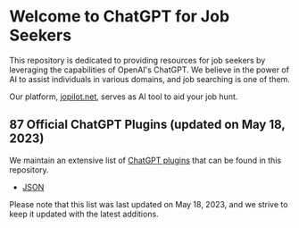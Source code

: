 # Welcome to ChatGPT for Job Seekers

This repository is dedicated to providing resources for job seekers by leveraging the capabilities of OpenAI's ChatGPT. We believe in the power of AI to assist individuals in various domains, and job searching is one of them. 

Our platform, [jopilot.net](https://jopilot.net/), serves as AI tool to aid your job hunt.

## 87 Official ChatGPT Plugins (updated on May 18, 2023)

We maintain an extensive list of [ChatGPT plugins](https://github.com/jopilot-net/jopilot-4-job-seekers/blob/main/chat-gpt-plugins.md) that can be found in this repository. 

 - [JSON](https://raw.githubusercontent.com/jopilot-net/jopilot-4-job-seekers/main/chatgpt_plugins.json)


Please note that this list was last updated on May 18, 2023, and we strive to keep it updated with the latest additions.
